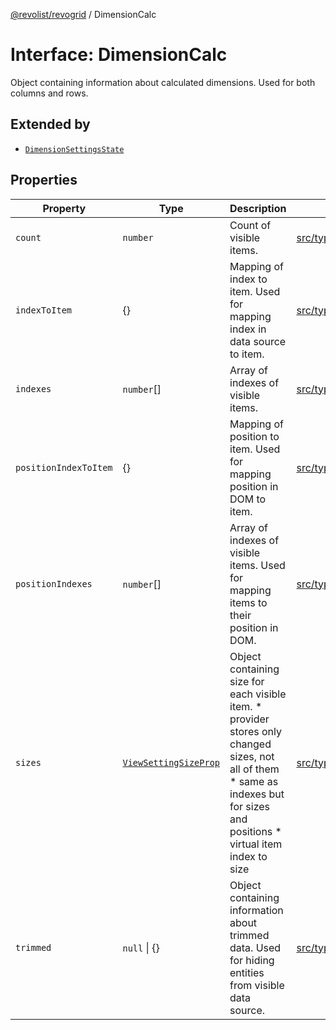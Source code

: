[@revolist/revogrid](README.md) / DimensionCalc

# Interface: DimensionCalc

Object containing information about calculated dimensions.
Used for both columns and rows.

## Extended by

- [`DimensionSettingsState`](Interface.DimensionSettingsState.md)

## Properties

| Property | Type | Description | Defined in |
| ------ | ------ | ------ | ------ |
| `count` | `number` | Count of visible items. | [src/types/interfaces.ts:579](https://github.com/revolist/revogrid/blob/65763a3c3cbba79c84cbcd4109976d8fec48b078/src/types/interfaces.ts#L579) |
| `indexToItem` | \{\} | Mapping of index to item. Used for mapping index in data source to item. | [src/types/interfaces.ts:602](https://github.com/revolist/revogrid/blob/65763a3c3cbba79c84cbcd4109976d8fec48b078/src/types/interfaces.ts#L602) |
| `indexes` | `number`[] | Array of indexes of visible items. | [src/types/interfaces.ts:574](https://github.com/revolist/revogrid/blob/65763a3c3cbba79c84cbcd4109976d8fec48b078/src/types/interfaces.ts#L574) |
| `positionIndexToItem` | \{\} | Mapping of position to item. Used for mapping position in DOM to item. | [src/types/interfaces.ts:591](https://github.com/revolist/revogrid/blob/65763a3c3cbba79c84cbcd4109976d8fec48b078/src/types/interfaces.ts#L591) |
| `positionIndexes` | `number`[] | Array of indexes of visible items. Used for mapping items to their position in DOM. | [src/types/interfaces.ts:585](https://github.com/revolist/revogrid/blob/65763a3c3cbba79c84cbcd4109976d8fec48b078/src/types/interfaces.ts#L585) |
| `sizes` | [`ViewSettingSizeProp`](TypeAlias.ViewSettingSizeProp.md) | Object containing size for each visible item. * provider stores only changed sizes, not all of them * same as indexes but for sizes and positions * virtual item index to size | [src/types/interfaces.ts:621](https://github.com/revolist/revogrid/blob/65763a3c3cbba79c84cbcd4109976d8fec48b078/src/types/interfaces.ts#L621) |
| `trimmed` | `null` \| \{\} | Object containing information about trimmed data. Used for hiding entities from visible data source. | [src/types/interfaces.ts:613](https://github.com/revolist/revogrid/blob/65763a3c3cbba79c84cbcd4109976d8fec48b078/src/types/interfaces.ts#L613) |
